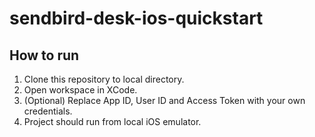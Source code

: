 # sendbird-desk-ios-quickstart
## How to run
1) Clone this repository to local directory.
2) Open workspace in XCode.
3) (Optional) Replace App ID, User ID and Access Token with your own credentials.
4) Project should run from local iOS emulator.
